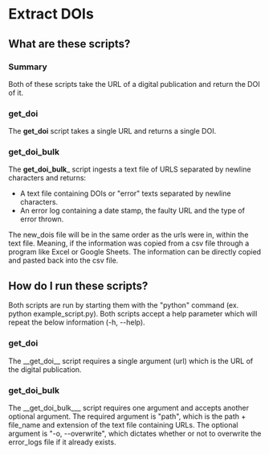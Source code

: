 # Extract DOIs

## What are these scripts?

### Summary
Both of these scripts take the URL of a digital publication and return the DOI of it.

### get_doi
The __get_doi__ script takes a single URL and returns a single DOI.

### get_doi_bulk
The __get_doi_bulk___ script ingests a text file of URLS separated by newline characters and returns:
<ul>
<li>A text file containing DOIs or "error" texts separated by newline characters.</li>
<li>An error log containing a date stamp, the faulty URL and the type of error thrown.</li>
</ul>

The new_dois file will be in the same order as the urls were in, within the text file. Meaning, if the information was copied from a csv file through a program like Excel or Google Sheets. The information can be directly copied and pasted back into the csv file.

## How do I run these scripts?
Both scripts are run by starting them with the "python" command (ex. python example_script.py). Both scripts accept a help parameter which will repeat the below information (-h, --help).

### get_doi
<p>The __get_doi__ script requires a single argument (url) which is the URL of the digital publication.</p>

### get_doi_bulk
<p>The __get_doi_bulk___ script requires one argument and accepts another optional argument. The required argument is "path", which is the path + file_name and extension of the text file containing URLs. The optional argument is "-o, --overwrite", which dictates whether or not to overwrite the error_logs file if it already exists.</p>
